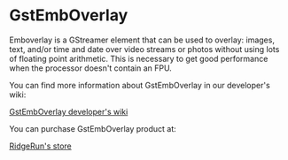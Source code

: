 # GstEmbOverlay

Emboverlay is a GStreamer element that can be used to overlay: images, text, and/or time and date over video streams or photos without using lots of floating point arithmetic. This is necessary to get good performance when the processor doesn't contain an FPU. 

You can find more information about GstEmbOverlay in our developer's wiki:

[GstEmbOverlay developer's wiki](https://developer.ridgerun.com/wiki/index.php/Fast_GStreamer_overlay_element)

You can purchase GstEmbOverlay product at:

[RidgeRun's store](https://shop.ridgerun.com/products/gstreamer-fast-text-graphics-overlay-1)